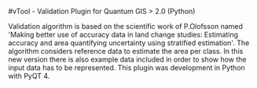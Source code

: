 #vTool - Validation Plugin for Quantum GIS > 2.0 (Python)

Validation algorithm is based on the scientific work of P.Olofsson named 'Making better use of accuracy data in land change studies: Estimating accuracy and area quantifying uncertainty using stratified estimation'. 
The algorithm considers reference data to estimate the area per class. In this new version there is also example data included in order to show how the input data has to be represented. This plugin was development in Python with PyQT 4.
